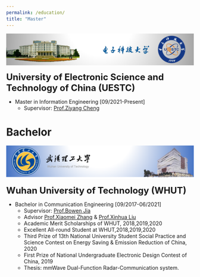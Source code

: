 ```yaml
---
permalink: /education/
title: "Master"
---
```


[![](/images/education/uestc.png)](https://en.uestc.edu.cn/)

<font size="5"><b>University of Electronic Science and Technology of China (UESTC)</b></font>

+ Master in Information Engineering [09/2021-Present]
  + Supervisor: [Prof.Ziyang Cheng](https://ieeexplore.ieee.org/author/37086074581)

# Bachelor

[![](/images/education/whut.png)](http://english.whut.edu.cn/)

<font size="5"><b>Wuhan University of Technology (WHUT)</b></font>

+ Bachelor in Communication Engineering [09/2017-06/2021]
  + Supervisor: [Prof.Bowen Jia](https://scholar.google.com.hk/citations?user=GLzYyJwAAAAJ&hl=en&oi=sra)
  + Advisor [Prof.Xiaomei Zhang](http://wutinfo.whut.edu.cn/yjspy/dsjs/201809/t20180901_320665.shtml) & [Prof.Xinhua Liu](http://wutinfo.whut.edu.cn/yjspy/dsjs/201804/t20180429_306024.shtml)
  + Academic Merit Scholarships of WHUT, 2018,2019,2020
  + Excellent All-round Student at WHUT,2018,2019,2020
  + Third Prize of 13th National University Student Social Practice and Science Contest on Energy Saving & Emission Reduction of China, 2020
  + First Prize of National Undergraduate Electronic Design Contest of China, 2019
  + Thesis: mmWave Dual-Function Radar-Communication system.

